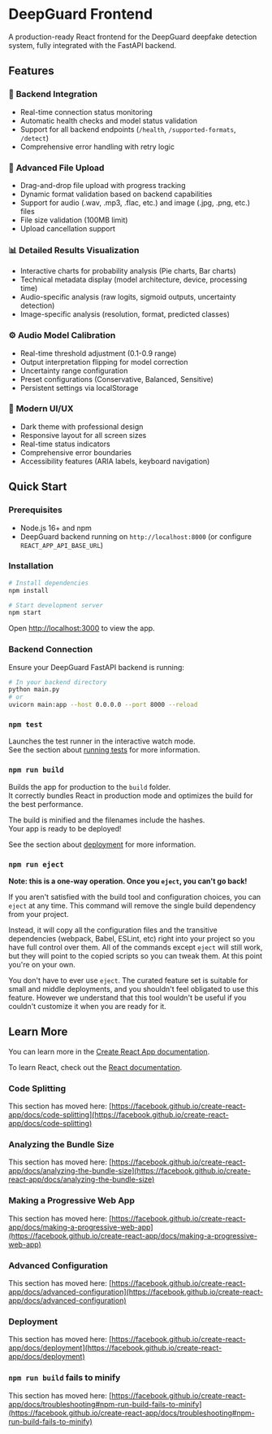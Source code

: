 # DeepGuard Frontend

A production-ready React frontend for the DeepGuard deepfake detection system, fully integrated with the FastAPI backend.

## Features

### 🔧 **Backend Integration**
- Real-time connection status monitoring
- Automatic health checks and model status validation
- Support for all backend endpoints (`/health`, `/supported-formats`, `/detect`)
- Comprehensive error handling with retry logic

### 📁 **Advanced File Upload**
- Drag-and-drop file upload with progress tracking
- Dynamic format validation based on backend capabilities
- Support for audio (.wav, .mp3, .flac, etc.) and image (.jpg, .png, etc.) files
- File size validation (100MB limit)
- Upload cancellation support

### 📊 **Detailed Results Visualization**
- Interactive charts for probability analysis (Pie charts, Bar charts)
- Technical metadata display (model architecture, device, processing time)
- Audio-specific analysis (raw logits, sigmoid outputs, uncertainty detection)
- Image-specific analysis (resolution, format, predicted classes)

### ⚙️ **Audio Model Calibration**
- Real-time threshold adjustment (0.1-0.9 range)
- Output interpretation flipping for model correction
- Uncertainty range configuration
- Preset configurations (Conservative, Balanced, Sensitive)
- Persistent settings via localStorage

### 🎨 **Modern UI/UX**
- Dark theme with professional design
- Responsive layout for all screen sizes
- Real-time status indicators
- Comprehensive error boundaries
- Accessibility features (ARIA labels, keyboard navigation)

## Quick Start

### Prerequisites
- Node.js 16+ and npm
- DeepGuard backend running on `http://localhost:8000` (or configure `REACT_APP_API_BASE_URL`)

### Installation
```bash
# Install dependencies
npm install

# Start development server
npm start
```

Open [http://localhost:3000](http://localhost:3000) to view the app.

### Backend Connection
Ensure your DeepGuard FastAPI backend is running:
```bash
# In your backend directory
python main.py
# or
uvicorn main:app --host 0.0.0.0 --port 8000 --reload
```

### `npm test`

Launches the test runner in the interactive watch mode.\
See the section about [running tests](https://facebook.github.io/create-react-app/docs/running-tests) for more information.

### `npm run build`

Builds the app for production to the `build` folder.\
It correctly bundles React in production mode and optimizes the build for the best performance.

The build is minified and the filenames include the hashes.\
Your app is ready to be deployed!

See the section about [deployment](https://facebook.github.io/create-react-app/docs/deployment) for more information.

### `npm run eject`

**Note: this is a one-way operation. Once you `eject`, you can't go back!**

If you aren't satisfied with the build tool and configuration choices, you can `eject` at any time. This command will remove the single build dependency from your project.

Instead, it will copy all the configuration files and the transitive dependencies (webpack, Babel, ESLint, etc) right into your project so you have full control over them. All of the commands except `eject` will still work, but they will point to the copied scripts so you can tweak them. At this point you're on your own.

You don't have to ever use `eject`. The curated feature set is suitable for small and middle deployments, and you shouldn't feel obligated to use this feature. However we understand that this tool wouldn't be useful if you couldn't customize it when you are ready for it.

## Learn More

You can learn more in the [Create React App documentation](https://facebook.github.io/create-react-app/docs/getting-started).

To learn React, check out the [React documentation](https://reactjs.org/).

### Code Splitting

This section has moved here: [https://facebook.github.io/create-react-app/docs/code-splitting](https://facebook.github.io/create-react-app/docs/code-splitting)

### Analyzing the Bundle Size

This section has moved here: [https://facebook.github.io/create-react-app/docs/analyzing-the-bundle-size](https://facebook.github.io/create-react-app/docs/analyzing-the-bundle-size)

### Making a Progressive Web App

This section has moved here: [https://facebook.github.io/create-react-app/docs/making-a-progressive-web-app](https://facebook.github.io/create-react-app/docs/making-a-progressive-web-app)

### Advanced Configuration

This section has moved here: [https://facebook.github.io/create-react-app/docs/advanced-configuration](https://facebook.github.io/create-react-app/docs/advanced-configuration)

### Deployment

This section has moved here: [https://facebook.github.io/create-react-app/docs/deployment](https://facebook.github.io/create-react-app/docs/deployment)

### `npm run build` fails to minify

This section has moved here: [https://facebook.github.io/create-react-app/docs/troubleshooting#npm-run-build-fails-to-minify](https://facebook.github.io/create-react-app/docs/troubleshooting#npm-run-build-fails-to-minify)
